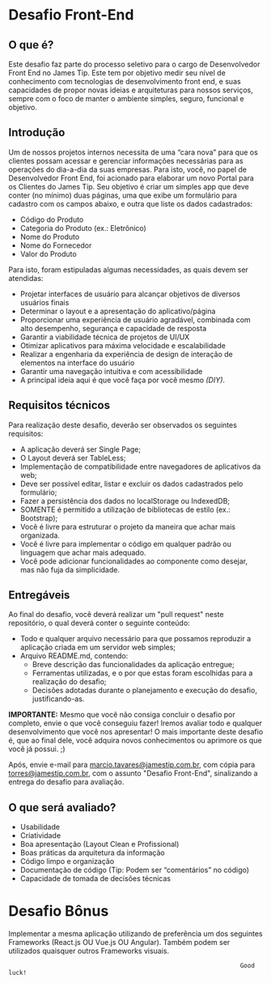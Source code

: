 # Desafio Front-End

## O que é?
Este desafio faz parte do processo seletivo para o cargo de Desenvolvedor Front End no James Tip.
Este tem por objetivo medir seu nível de conhecimento com tecnologias de desenvolvimento front end, e suas capacidades de propor novas ideias e arquiteturas para nossos serviços, sempre com o foco de manter o ambiente simples, seguro, funcional e objetivo.

## Introdução
Um de nossos projetos internos necessita de uma “cara nova” para que os clientes possam acessar e gerenciar informações necessárias para as operações do dia-a-dia da suas empresas. Para isto, você, no papel de Desenvolvedor Front End, foi acionado para elaborar um novo Portal para os Clientes do James Tip.
Seu objetivo é criar um simples app que deve conter (no mínimo) duas páginas, uma que exibe um formulário para cadastro com os campos abaixo, e outra que liste os dados cadastrados:
- Código do Produto
- Categoria do Produto (ex.: Eletrônico)
- Nome do Produto
- Nome do Fornecedor
- Valor do Produto

Para isto, foram estipuladas algumas necessidades, as quais devem ser atendidas:
- Projetar interfaces de usuário para alcançar objetivos de diversos usuários finais
- Determinar o layout e a apresentação do aplicativo/página
- Proporcionar uma experiência de usuário agradável, combinada com alto desempenho, segurança e capacidade de resposta
- Garantir a viabilidade técnica de projetos de UI/UX
- Otimizar aplicativos para máxima velocidade e escalabilidade
- Realizar a engenharia da experiência de design de interação de elementos na interface do usuário
- Garantir uma navegação intuitiva e com acessibilidade
- A principal ideia aqui é que você faça por você mesmo *(DIY)*.


## Requisitos técnicos
Para realização deste desafio, deverão ser observados os seguintes requisitos:
- A aplicação deverá ser Single Page;
- O Layout deverá ser TableLess; 
- Implementação de compatibilidade entre navegadores de aplicativos da web;
- Deve ser possível editar, listar e excluir os dados cadastrados pelo formulário;
- Fazer a persistência dos dados no localStorage ou IndexedDB;
- SOMENTE é permitido a utilização de bibliotecas de estilo (ex.: Bootstrap);
- Você é livre para estruturar o projeto da maneira que achar mais organizada.
- Você é livre para implementar o código em qualquer padrão ou linguagem que achar mais adequado.
- Você pode adicionar funcionalidades ao componente como desejar, mas não fuja da simplicidade.

## Entregáveis
Ao final do desafio, você deverá realizar um "pull request" neste repositório, o qual deverá conter o seguinte conteúdo:
- Todo e qualquer arquivo necessário para que possamos reproduzir a aplicação criada em um servidor web simples;
- Arquivo README.md, contendo:
    - Breve descrição das funcionalidades da aplicação entregue;
    - Ferramentas utilizadas, e o por que estas foram escolhidas para a realização do desafio;
    - Decisões adotadas durante o planejamento e execução do desafio, justificando-as.
    
**IMPORTANTE:** Mesmo que você não consiga concluir o desafio por completo, envie o que você conseguiu fazer! Iremos avaliar todo e qualquer desenvolvimento que você nos apresentar! O mais importante deste desafio é, que ao final dele, você adquira novos conhecimentos ou aprimore os que você já possui. ;)

Após, envie e-mail para marcio.tavares@jamestip.com.br, com cópia para torres@jamestip.com.br, com o assunto "Desafio Front-End", sinalizando a entrega do desafio para avaliação.

## O que será avaliado?
- Usabilidade
- Criatividade
- Boa apresentação (Layout Clean e Profissional)
- Boas práticas da arquitetura da informação
- Código limpo e organização
- Documentação de código (Tip: Podem ser “comentários” no código)
- Capacidade de tomada de decisões técnicas

# Desafio Bônus
Implementar a mesma aplicação utilizando de preferência um dos seguintes Frameworks (React.js OU Vue.js OU Angular). 
Também podem ser utilizados quaisquer outros Frameworks visuais.

                                                                    Good luck!

